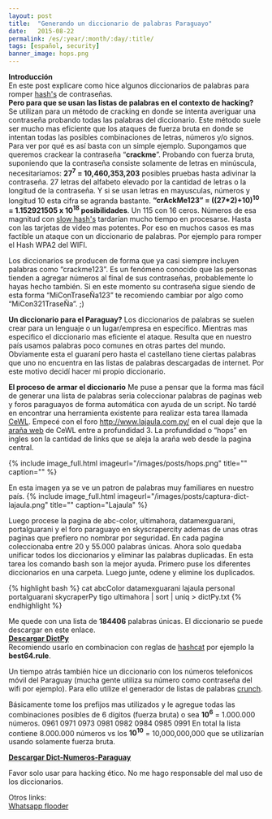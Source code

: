 ```yaml
---
layout: post
title:  "Generando un diccionario de palabras Paraguayo"
date:   2015-08-22
permalink: /es/:year/:month/:day/:title/
tags: [español, security]
banner_image: hops.png
---
```


**Introducción**  
En este post explicare como hice algunos diccionarios de palabras para romper [hash's](https://es.wikipedia.org/wiki/Funci%C3%B3n_hash) de contraseñas.  
**Pero para que se usan las listas de palabras en el contexto de hacking?**  
Se utilizan para un método de cracking en donde se intenta averiguar una contraseña probando todas las palabras del diccionario. Este método suele ser mucho mas eficiente que los ataques de fuerza bruta en donde se intentan todas las posibles combinaciones de letras, números y/o signos. <!--more-->
Para ver por qué es así basta con un simple ejemplo. Supongamos que queremos crackear la contraseña “**crackme**”. Probando con fuerza bruta,  suponiendo que la contraseña consiste solamente de letras en minúscula, necesitaríamos:
**27<sup>7</sup> = 10,460,353,203** posibles pruebas hasta adivinar la contraseña.
27 letras del alfabeto elevado por la cantidad de letras o la longitud de la contraseña.
Y si se usan letras en mayusculas, números y longitud 10 esta cifra se agranda bastante.
**“crAckMe123” = ((27*2)+10)<sup>10</sup> = 1.152921505 x 10<sup>18</sup> posibilidades**. Un 115 con 16 ceros.
Números de esa magnitud con [slow hash's](http://crypto.stackexchange.com/questions/24/what-makes-a-hash-function-good-for-password-hashing) tardarían mucho tiempo en procesarse. Hasta con las tarjetas de video mas potentes.  Por eso en muchos casos es mas factible un ataque con un diccionario de palabras.  Por ejemplo para romper el Hash WPA2 del WIFI.

Los diccionarios se producen de forma que ya casi siempre incluyen palabras como “crackme123”. Es un fenómeno conocido que las personas tienden a agregar números al final de sus contraseñas, probablemente lo hayas hecho también. Si en este momento su contraseña sigue siendo de esta forma “MiConTraseÑa123” te recomiendo cambiar por algo como “MiCon321TraseÑa”. ;)  

**Un diccionario para el Paraguay?**
Los diccionarios de palabras se suelen crear para un lenguaje o un lugar/empresa en especifico. Mientras mas especifico el diccionario mas eficiente el ataque. Resulta que en nuestro país usamos palabras poco comunes en otras partes del mundo. Obviamente esta el guaraní pero hasta el castellano tiene ciertas palabras que uno no encuentra en las listas de palabras descargadas de internet. Por este motivo decidí hacer mi propio diccionario.

**El proceso de armar el diccionario**
Me puse a pensar que la forma mas fácil de generar una lista de palabras seria coleccionar palabras de paginas web y foros paraguayos de forma automática con ayuda de un script. No tardé en encontrar una herramienta existente para realizar esta tarea llamada [CeWL](https://digi.ninja/projects/cewl.php).
Empecé con el foro http://www.lajaula.com.py/ en el cual deje que la [araña web](https://es.wikipedia.org/wiki/Ara%C3%B1a_web) de CeWL entre a profundidad 3. La profundidad o “hops” en ingles son la cantidad de links que se aleja la araña web desde la pagina central.

{% include image_full.html imageurl="/images/posts/hops.png" title="" caption="" %}

En esta imagen ya se ve un patron de palabras muy familiares en nuestro país.
{% include image_full.html imageurl="/images/posts/captura-dict-lajaula.png" title="" caption="Lajaula" %}


Luego procese la pagina de abc-color, ultimahora, datamexguarani, portalguarani y el foro paraguayo en skyscrapercity ademas de unas otras paginas que prefiero no nombrar por seguridad. En cada pagina coleccionaba entre 20 y 55.000 palabras únicas. Ahora solo quedaba unificar todos los diccionarios y eliminar las palabras duplicadas.
En esta tarea los comando bash son la mejor ayuda. Primero puse los diferentes diccionarios en una carpeta.
Luego junte, odene y elimine los duplicados.

{% highlight bash %}
cat abcColor datamexguarani lajaula personal portalguarani skycraperPy tigo ultimahora | sort | uniq > dictPy.txt
{% endhighlight %}

Me quede con una lista de **184406** palabras únicas.
El diccionario se puede descargar en este enlace.   
**<a href="karlheinzniebuhr.github.io/downloads/wordlists/dictPy.txt" download>Descargar DictPy</a>**  
Recomiendo usarlo en combinacion con reglas de [hashcat](http://hashcat.net/oclhashcat/) por ejemplo la **best64.rule**.

Un tiempo atrás también hice un diccionario con los números telefonicos móvil del Paraguay (mucha gente utiliza su número como contraseña del wifi por ejemplo). Para ello utilize el generador de listas de palabras [crunch](http://adaywithtape.blogspot.com.au/2011/05/creating-wordlists-with-crunch-v30.html).

Básicamente tome los prefijos mas utilizados y le agregue todas las combinaciones posibles de 6 dígitos (fuerza bruta) o sea **10<sup>6</sup>** = 1.000.000 números.
0961
0971
0973
0981
0982
0984
0985
0991
En total la lista contiene 8.000.000 números vs los **10<sup>10</sup>** = 10,000,000,000 que se utilizarían usando solamente fuerza bruta.

**<a href="karlheinzniebuhr.github.io/downloads/wordlists/NumerosTelPY.txt" download>Descargar Dict-Numeros-Paraguay</a>**


Favor solo usar para hacking ético.  No me hago responsable del mal uso de los diccionarios.



Otros links:  
<a href="https://chrome.google.com/webstore/detail/whatsapp-flooder/gifobmlikjfiopmddbgcnolkgkbbbiie">Whatsapp flooder</a>
